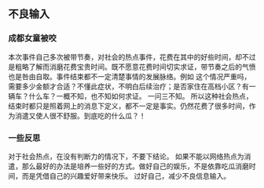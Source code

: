 ## 不良输入

### 成都女童被咬

  本次事件自己多次被带节奏，对社会的热点事件，花费在其中的好些时间，却不过是粗略了解而消磨花费宝贵时间。既不愿意花费时间切实求证，带节奏之后的气愤也是咎由自取。事件结束都不一定清楚事情的发展脉络。例如 这个情况严重吗，需要多少金额才合适？不懂此症状，不明白后续治疗；是否家住在高档小区？有一辆车？什么车？一概不知，也不知如何求证。
  一问三不知。
  所以这种社会热点，结束时都只是照着网上的消息下定义，都不一定是事实。仍然花费了很多时间，作为消遣又使人很不舒服。到底吃的什么瓜？！

### 一些反思

对于社会热点，在没有判断力的情况下，不要下结论。
如果不能以网络热点为消遣，那么最好的办法是培养一些好的方式。做好自己的娱乐，不是依靠吃瓜消磨时间，而是凭借自己的兴趣爱好带来快乐。
过好自己，减少不良信息输入。


